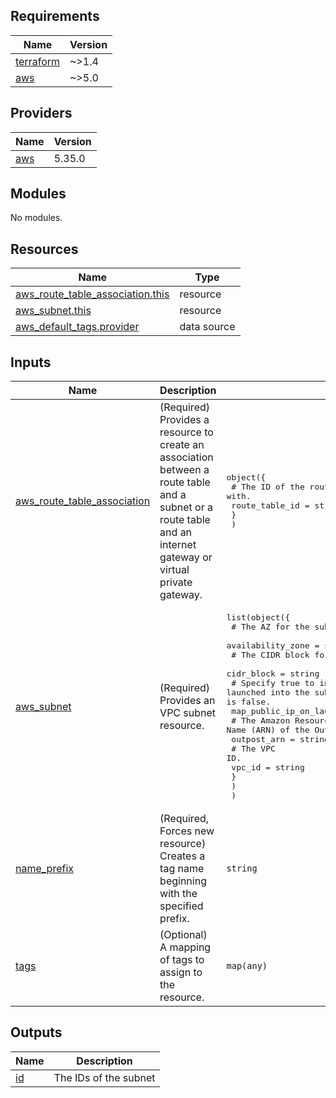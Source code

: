 <!-- BEGIN_TF_DOCS -->
## Requirements

| Name | Version |
|------|---------|
| <a name="requirement_terraform"></a> [terraform](#requirement\_terraform) | ~>1.4 |
| <a name="requirement_aws"></a> [aws](#requirement\_aws) | ~>5.0 |

## Providers

| Name | Version |
|------|---------|
| <a name="provider_aws"></a> [aws](#provider\_aws) | 5.35.0 |

## Modules

No modules.

## Resources

| Name | Type |
|------|------|
| [aws_route_table_association.this](https://registry.terraform.io/providers/hashicorp/aws/latest/docs/resources/route_table_association) | resource |
| [aws_subnet.this](https://registry.terraform.io/providers/hashicorp/aws/latest/docs/resources/subnet) | resource |
| [aws_default_tags.provider](https://registry.terraform.io/providers/hashicorp/aws/latest/docs/data-sources/default_tags) | data source |

## Inputs

| Name | Description | Type | Default | Required |
|------|-------------|------|---------|:--------:|
| <a name="input_aws_route_table_association"></a> [aws\_route\_table\_association](#input\_aws\_route\_table\_association) | (Required) Provides a resource to create an association between a route table and a subnet or a route table and an internet gateway or virtual private gateway. | <pre>object({<br>    # The ID of the routing table to associate with.<br>    route_table_id = string<br>    }<br>  )</pre> | n/a | yes |
| <a name="input_aws_subnet"></a> [aws\_subnet](#input\_aws\_subnet) | (Required) Provides an VPC subnet resource. | <pre>list(object({<br>    # The AZ for the subnet.<br>    availability_zone = string<br>    # The CIDR block for the subnet.<br>    cidr_block = string<br>    # Specify true to indicate that instances launched into the subnet should be assigned a public IP address. Default is false.<br>    map_public_ip_on_launch = bool<br>    # The Amazon Resource Name (ARN) of the Outpost.<br>    outpost_arn = string<br>    # The VPC ID.<br>    vpc_id = string<br>    }<br>    )<br>  )</pre> | n/a | yes |
| <a name="input_name_prefix"></a> [name\_prefix](#input\_name\_prefix) | (Required, Forces new resource) Creates a tag name beginning with the specified prefix. | `string` | n/a | yes |
| <a name="input_tags"></a> [tags](#input\_tags) | (Optional) A mapping of tags to assign to the resource. | `map(any)` | `null` | no |

## Outputs

| Name | Description |
|------|-------------|
| <a name="output_id"></a> [id](#output\_id) | The IDs of the subnet |
<!-- END_TF_DOCS -->
